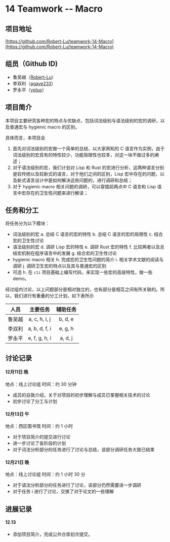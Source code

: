 # 14 Teamwork -- Macro

## 项目地址 
[https://github.com/Robert-Lu/teamwork-14-Macro](https://github.com/Robert-Lu/teamwork-14-Macro)

## 组员（Github ID)

* 鲁吴越（[Robert-Lu](https://github.com/Robert-Lu)）
* 李双利（[agave233](https://github.com/agave233)）
* 罗永平（[ypluo](https://github.com/ypluo)）

## 项目简介

本项目主要研究各种宏的特点与优缺点，包括词法级别与语法级别的宏的调研，以及普通宏与 hygienic macro 的区别。

具体而言，本项目会

1. 首先对词法级别的宏做一个简单的总结，以大家熟知的 C 语言作为实例，由于词法级别的宏具有的特性较少，功能局限性也较多，对这一块不做过多的阐述；
2. 对于语法级别的宏，我们计划对 Lisp 和 Rust 的宏进行分析，这两种语言分别是较传统以及较新式的语言，对于他们之间的区别，Lisp 宏中存在的问题，以及新式语言设计中是如何解决这些问题的，进行调研和总结；
3. 对于 hygienic macro 相关问题的调研，可以穿插前两点中 C 语言和 Lisp 语言中宏存在的卫生性问题来进行解读；

## 任务和分工

将任务分为以下模块：

* 词法级别的宏 
  a. 总结 C 语言的宏的特性 
  b. 总结 C 语言的宏的局限性
  c. 结合宏的卫生性讨论
* 语法级别的宏
  d. 调研 Lisp 宏的特性
  e. 调研 Rust 宏的特性
  f. 比较两者以及总结宏机制在程序语言中的发展
  g. 结合宏的卫生性讨论
* hygienic macro 相关
  h. 完成宏的卫生性问题的简介
  i. 相关学术文献的阅读与调研
  j. 调研卫生宏的特点以及其与普通宏的区别
* 可选
  h. 在 `c1i` 项目基础上编写代码，来实现一些宏的高级特性，做一些 demo。

经过组内讨论，以上问题部分是相对独立的，也有部分是相互之间有所关联的。所以，我们进行有重叠的分工计划，如下表所示

|  人员  |     主要任务      |  辅助任务   |
| :--: | :-----------: | :-----: |
| 鲁吴越  | a, c, h, i, j | b, d, e |
| 李双利  | a, b, d, f, i | e, g, h |
| 罗永平  | e, f, g, h, i | a, d, j |

## 讨论记录

#### 12月11日 晚

地点：线上讨论组
时间：约 30 分钟
* 成员的自我介绍，关于对项目的初步理解与成员已掌握相关技术的讨论
* 初步讨论了分工与计划

#### 12月13日 午

地点：西区图书馆
时间：约 1 小时
* 对于项目简介的提交进行讨论
* 进一步讨论了各阶段的计划
* 对于词法分析部分的任务进行了讨论与总结，该部分调研任务大致已结束

#### 12月21日 晚

地点：线上讨论组
时间：约 1 小时 30 分
* 对于语法分析部分的任务进行了讨论，该部分仍然需要进一步调研
* 对于任务 i 进行了讨论，交换了对于论文的一些理解

## 进展记录

#### 12.13

* 添加项目简介，完成公共仓库初次提交。
